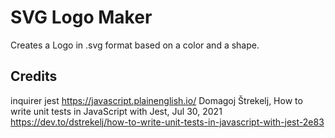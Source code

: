 # SVG Logo Maker
 Creates a Logo in .svg format based on a color and a shape.


## Credits
inquirer
jest
https://javascript.plainenglish.io/
Domagoj Štrekelj, How to write unit tests in JavaScript with Jest, Jul 30, 2021 https://dev.to/dstrekelj/how-to-write-unit-tests-in-javascript-with-jest-2e83